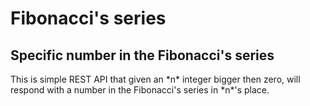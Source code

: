 # Fibonacci's series

## Specific number in the Fibonacci's series

<p>This is simple REST API that given an *n* integer bigger then zero, will respond with a number in the Fibonacci's series in *n*'s place. </p>

